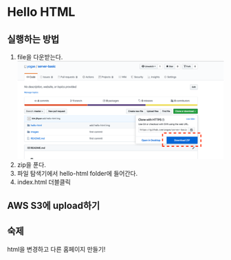 # Hello HTML

## 실행하는 방법

1. file을 다운받는다.
    ![download](./download.png)
2. zip을 푼다.
3. 파일 탐색기에서 hello-html folder에 들어간다.
4. index.html 더블클릭

## AWS S3에 upload하기

## 숙제

html을 변경하고 다른 홈페이지 만들기!
